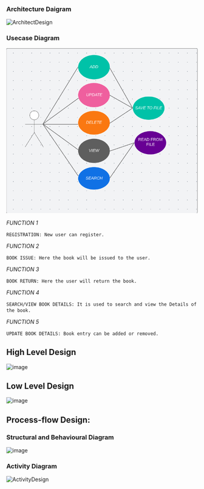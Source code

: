 ### Architecture Daigram 



![ArchitectDesign](https://user-images.githubusercontent.com/86191206/130478854-99952b6f-5a63-4baa-b7c0-3f8515af832b.png)



### Usecase Diagram

![](https://github.com/BhavanSekar/SDLC_9_Winterfell-LibraryManagement/blob/main/2_Design/USE%20CASE%20DIAGRAM.PNG)



*FUNCTION 1*

    REGISTRATION: New user can register.
    
*FUNCTION 2*

    BOOK ISSUE: Here the book will be issued to the user.
    
*FUNCTION 3*

    BOOK RETURN: Here the user will return the book.
    
*FUNCTION 4*

    SEARCH/VIEW BOOK DETAILS: It is used to search and view the Details of the book.
    
*FUNCTION 5*

    UPDATE BOOK DETAILS: Book entry can be added or removed.
    
 ## High Level Design
 
![image](https://user-images.githubusercontent.com/69230664/124642199-33851400-dead-11eb-8b47-92e8404dc6fe.png)
   
 ## Low Level Design

 ![image](https://user-images.githubusercontent.com/69230664/124647078-1ce1bb80-deb3-11eb-9e02-0e8794b65858.png)
 
 ## Process-flow Design:
 
### Structural and Behavioural Diagram
 
![image](https://user-images.githubusercontent.com/69230664/124633784-4397f600-dea3-11eb-9989-55eff0223957.png)

### Activity Diagram

![ActivityDesign](https://user-images.githubusercontent.com/86191206/130581440-769c04e7-dbf5-4151-a838-49f93f0c84b5.png)



